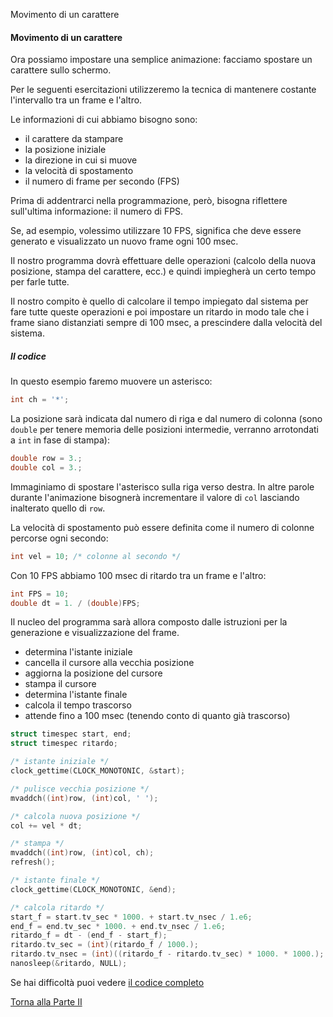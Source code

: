 Movimento di un carattere


#### Movimento di un carattere

Ora possiamo impostare una semplice animazione: facciamo spostare un carattere
sullo schermo.

Per le seguenti esercitazioni utilizzeremo la tecnica di mantenere costante
l'intervallo tra un frame e l'altro.

Le informazioni di cui abbiamo bisogno sono:

* il carattere da stampare
* la posizione iniziale
* la direzione in cui si muove
* la velocità di spostamento
* il numero di frame per secondo (FPS)

Prima di addentrarci nella programmazione, però, bisogna riflettere
sull'ultima informazione: il numero di FPS.

Se, ad esempio, volessimo utilizzare 10 FPS, significa che deve essere generato
e visualizzato un nuovo frame ogni 100 msec.

Il nostro programma dovrà effettuare delle operazioni (calcolo della nuova
posizione, stampa del carattere, ecc.) e quindi impiegherà un certo tempo
per farle tutte.

Il nostro compito è quello di calcolare il tempo impiegato dal sistema
per fare tutte queste operazioni e poi impostare un ritardo in modo tale
che i frame siano distanziati sempre di 100 msec, a prescindere dalla
velocità del sistema.

##### Il codice

In questo esempio faremo muovere un asterisco:

```c
int ch = '*';
```

La posizione sarà indicata dal numero di riga e dal numero di colonna
(sono `double` per tenere memoria delle posizioni intermedie, verranno
arrotondati a `int` in fase di stampa):

```c
double row = 3.;
double col = 3.;
```

Immaginiamo di spostare l'asterisco sulla riga verso destra. In altre parole
durante l'animazione bisognerà incrementare il valore di `col` lasciando
inalterato quello di `row`.

La velocità di spostamento può essere definita come il numero di colonne
percorse ogni secondo:

```c
int vel = 10; /* colonne al secondo */
```

Con 10 FPS abbiamo 100 msec di ritardo tra un frame e l'altro:

```c
int FPS = 10;
double dt = 1. / (double)FPS;
```

Il nucleo del programma sarà allora composto dalle istruzioni per la generazione
e visualizzazione del frame.

* determina l'istante iniziale
* cancella il cursore alla vecchia posizione
* aggiorna la posizione del cursore
* stampa il cursore
* determina l'istante finale
* calcola il tempo trascorso
* attende fino a 100 msec (tenendo conto di quanto già trascorso)

```c
struct timespec start, end;
struct timespec ritardo;

/* istante iniziale */
clock_gettime(CLOCK_MONOTONIC, &start);

/* pulisce vecchia posizione */
mvaddch((int)row, (int)col, ' ');

/* calcola nuova posizione */
col += vel * dt;

/* stampa */
mvaddch((int)row, (int)col, ch);
refresh();

/* istante finale */
clock_gettime(CLOCK_MONOTONIC, &end);

/* calcola ritardo */
start_f = start.tv_sec * 1000. + start.tv_nsec / 1.e6;
end_f = end.tv_sec * 1000. + end.tv_nsec / 1.e6;
ritardo_f = dt - (end_f - start_f);
ritardo.tv_sec = (int)(ritardo_f / 1000.);
ritardo.tv_nsec = (int)((ritardo_f - ritardo.tv_sec) * 1000. * 1000.);
nanosleep(&ritardo, NULL);
```

Se hai difficoltà puoi vedere <a href="https://github.com/FabioZTessitore/laboratorio/blob/master/esempi/part-ii/animazioni/movimento.c">il codice completo</a>

<a href="/activities/2">Torna alla Parte II</a>

